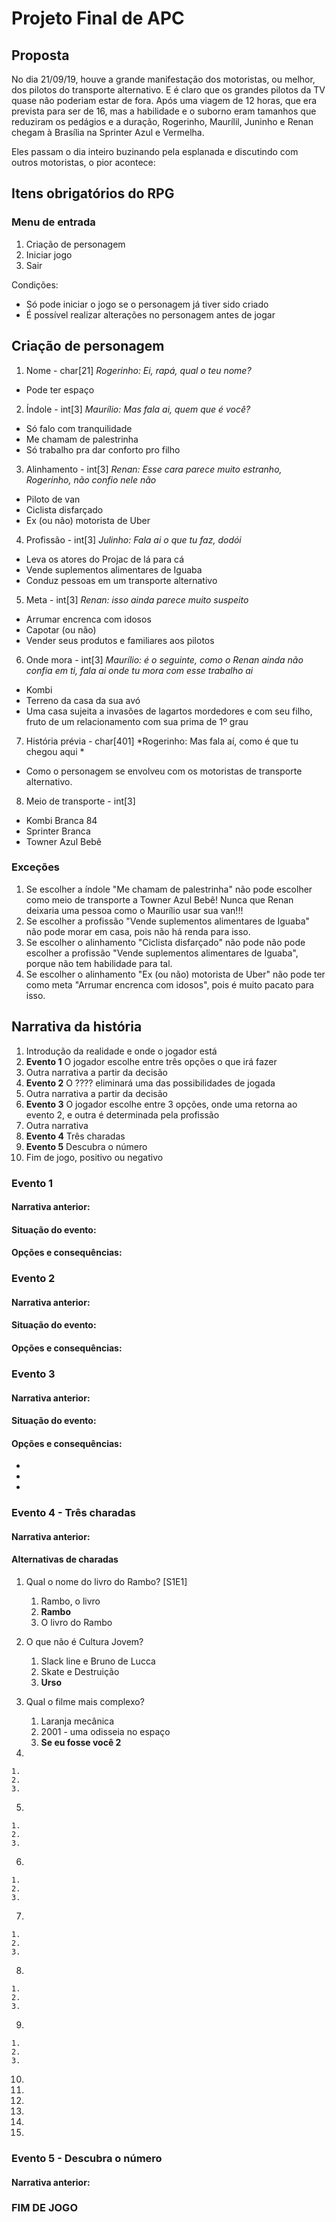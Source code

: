 Projeto Final de APC
=============

Proposta
-------------

No dia 21/09/19, houve a grande manifestação dos motoristas, ou melhor, dos pilotos do transporte alternativo. E é claro que os grandes pilotos da TV quase não poderiam estar de fora. Após uma viagem de 12 horas, que era prevista para ser de 16, mas a habilidade e o suborno eram tamanhos que reduziram os pedágios e a duração, Rogerinho, Maurílil, Juninho e Renan chegam à Brasília na Sprinter Azul e Vermelha. 

Eles passam o dia inteiro buzinando pela esplanada e discutindo com outros motoristas, o pior acontece: 

Itens obrigatórios do RPG
-------------

### Menu de entrada
1. Criação de personagem
2. Iniciar jogo
3. Sair

Condições:
* Só pode iniciar o jogo se o personagem já tiver sido criado
* É possível realizar alterações no personagem antes de jogar

Criação de personagem
-------------

1. Nome - char[21]
*Rogerinho: Ei, rapá, qual o teu nome?*
- Pode ter espaço

2. Índole - int[3]
*Maurílio: Mas fala ai, quem que é você?*
* Só falo com tranquilidade
* Me chamam de palestrinha
* Só trabalho pra dar conforto pro filho

3. Alinhamento - int[3]
*Renan: Esse cara parece muito estranho, Rogerinho, não confio nele não*
* Piloto de van
* Ciclista disfarçado
* Ex (ou não) motorista de Uber

4. Profissão - int[3]
*Julinho: Fala ai o que tu faz, dodói*
* Leva os atores do Projac de lá para cá
* Vende suplementos alimentares de Iguaba
* Conduz pessoas em um transporte alternativo

5. Meta - int[3]
*Renan: isso ainda parece muito suspeito*
* Arrumar encrenca com idosos
* Capotar (ou não)
* Vender seus produtos e familiares aos pilotos

6. Onde mora - int[3]
*Maurílio: é o seguinte, como o Renan ainda não confia em ti, fala ai onde tu mora com esse trabalho ai*
* Kombi
* Terreno da casa da sua avó
* Uma casa sujeita a invasões de lagartos mordedores e com seu filho, fruto de um relacionamento com sua prima de 1º grau

7. História prévia - char[401]
*Rogerinho: Mas fala aí, como é que tu chegou aqui *
- Como o personagem se envolveu com os motoristas de transporte alternativo.

8. Meio de transporte - int[3]

* Kombi Branca 84
* Sprinter Branca
* Towner Azul Bebê

### Exceções
1. Se escolher a índole "Me chamam de palestrinha" não pode escolher como meio de transporte a Towner Azul Bebê! Nunca que Renan deixaria uma pessoa como o Maurílio usar sua van!!!
2. Se escolher a profissão "Vende suplementos alimentares de Iguaba" não pode morar em casa, pois não há renda para isso.
3. Se escolher o alinhamento "Ciclista disfarçado" não pode não pode escolher a profissão "Vende suplementos alimentares de Iguaba", porque não tem habilidade para tal.
4. Se escolher o alinhamento "Ex (ou não) motorista de Uber" não pode ter como meta "Arrumar encrenca com idosos", pois é muito pacato para isso. 

Narrativa da história
------------

1. Introdução da realidade e onde o jogador está
2. **Evento 1** O jogador escolhe entre três opções o que irá fazer
3. Outra narrativa a partir da decisão
4. **Evento 2** O ???? eliminará uma das possibilidades de jogada
5. Outra narrativa a partir da decisão
6. **Evento 3** O jogador escolhe entre 3 opções, onde uma retorna ao evento 2, e outra é determinada pela profissão
7. Outra narrativa
8. **Evento 4** Três charadas
9. **Evento 5** Descubra o número
10. Fim de jogo, positivo ou negativo

### Evento 1

#### Narrativa anterior:

#### Situação do evento:

#### Opções e consequências:

### Evento 2

#### Narrativa anterior:

#### Situação do evento:

#### Opções e consequências:

### Evento 3

#### Narrativa anterior:

#### Situação do evento:

#### Opções e consequências:
* 
* 
* 

### Evento 4 - Três charadas

#### Narrativa anterior:

#### Alternativas de charadas

1. Qual o nome do livro do Rambo? [S1E1]

    1. Rambo, o livro
    2. **Rambo**
    3. O livro do Rambo

2. O que não é Cultura Jovem?

    1. Slack line e Bruno de Lucca
    2. Skate e Destruição
    3. **Urso**

3. Qual o filme mais complexo?

    1. Laranja mecânica
    2. 2001 - uma odisseia no espaço
    3. **Se eu fosse você 2**

4. 

    1. 
    2. 
    3. 

5. 

    1. 
    2. 
    3. 

6. 

    1. 
    2. 
    3. 

7. 

    1. 
    2. 
    3. 

8. 

    1. 
    2. 
    3. 

9. 

    1. 
    2. 
    3. 
10. 
11. 
12. 
13. 
14. 
15. 

### Evento 5 - Descubra o número

#### Narrativa anterior:

### FIM DE JOGO